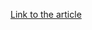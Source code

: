 [Link to the article](https://www.cisa.gov/news-events/alerts/2025/09/30/cisa-releases-ten-industrial-control-systems-advisories)
